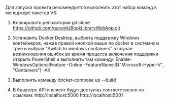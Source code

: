 Для запуска проекта рекомендуется выполнить этот набор команд в менеджере пакетов VS:

1. Клонировать репозиторий
git clone https://github.com/guranik/BookLibraryWebApp.git

2. Установить Docker Desktop, выбрать поддержку Windows контейнеров, нажав правой кнопкой мыши по docker в системном трее и
выбрав "Switch to windows containers"
в случае возникновения ошибок во время процесса включения поддержки открыть PowerShell и выполнить там команду:
Enable-WindowsOptionalFeature -Online -FeatureName $("Microsoft-Hyper-V", "Containers") -All

3. Выполнить команду
docker-compose up --build

4. В браузере API и клиент будут доступны соответственно по ссылкам:
http://localhost:5000
http://localhost:5001
